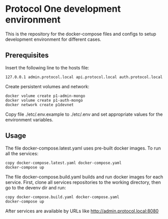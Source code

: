 Protocol One development environment
====================================

This is the repository for the docker-compose files and configs to setup development environment for different cases.

Prerequisites
-------------

Insert the following line to the hosts file: 

    127.0.0.1 admin.protocol.local api.protocol.local auth.protocol.local

Create persistent volumes and network:
  
    docker volume create p1-admin-mongo
    docker volume create p1-auth-mongo
    docker network create p1devnet

Copy file ./etc/.env.example to ./etc/.env and set appropriate values for the environment variables.

Usage
-----

The file docker-compose.latest.yaml uses pre-built docker images. 
To run all the services:
    
    copy docker-compose.latest.yaml docker-compose.yaml
    docker-compose up

The file docker-compose.build.yaml builds and run docker images for each service. 
First, clone all services repositories to the working directory, then go to the devenv dir and run:
    
    copy docker-compose.build.yaml docker-compose.yaml
    docker-compose up

After services are available by URLs like http://admin.protocol.local:8080 